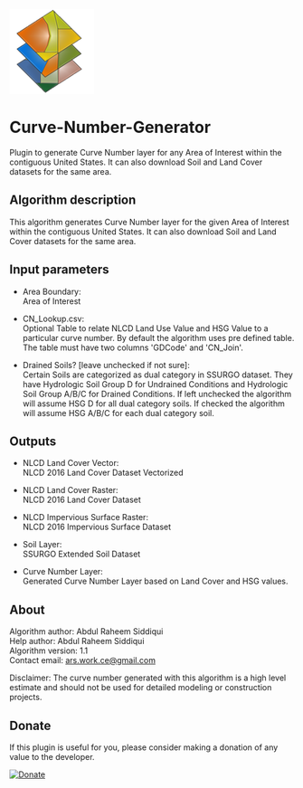 ![curve number generator icon](logo.png)

# Curve-Number-Generator
Plugin to generate Curve Number layer for any Area of Interest within the contiguous United States. It can also download Soil and Land Cover datasets for the same area.

## Algorithm description
This algorithm generates Curve Number layer for the given Area of Interest within the contiguous United States. It can also download Soil and Land Cover datasets for the same area.

## Input parameters

- Area Boundary:  
    Area of Interest

- CN_Lookup.csv:  
    Optional Table to relate NLCD Land Use Value and HSG Value to a particular curve number. By default the algorithm uses pre defined table. The table must have two columns 'GDCode' and 'CN_Join'.

- Drained Soils? [leave unchecked if not sure]:  
    Certain Soils are categorized as dual category in SSURGO dataset. They have Hydrologic Soil Group D for Undrained Conditions and Hydrologic Soil Group A/B/C for Drained Conditions. If left unchecked the algorithm will assume HSG D for all dual category soils.  If checked the algorithm will assume HSG A/B/C for each dual category soil.

## Outputs

- NLCD Land Cover Vector:  
    NLCD 2016 Land Cover Dataset Vectorized

- NLCD Land Cover Raster:  
    NLCD 2016 Land Cover Dataset

- NLCD Impervious Surface Raster:  
    NLCD 2016 Impervious Surface Dataset

- Soil Layer:  
    SSURGO Extended Soil Dataset 

- Curve Number Layer:  
    Generated Curve Number Layer based on Land Cover and HSG values.

## About

Algorithm author: Abdul Raheem Siddiqui  
Help author: Abdul Raheem Siddiqui  
Algorithm version: 1.1  
Contact email: ars.work.ce@gmail.com

Disclaimer: The curve number generated with this algorithm is a high level estimate and should not be used for detailed modeling or construction projects.

## Donate
  
 <p>If this plugin is useful for you, please consider making a donation of any value to the developer.</p>
 
 <a href="https://www.paypal.com/donate?business=T25JMRWJAL5SQ&item_name=For+Curve+Number+Generator+Plugin&currency_code=USD" target="_blank">
 <img border="0" alt="Donate" src="https://www.paypalobjects.com/en_US/i/btn/btn_donateCC_LG.gif">
 </a>